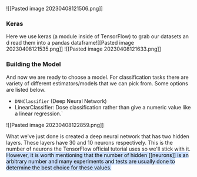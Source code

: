 ![[Pasted image 20230408121506.png]]

### Keras
Here we use keras (a module inside of TensorFlow) to grab our datasets and read them into a pandas dataframe![[Pasted image 20230408121535.png]]
![[Pasted image 20230408121633.png]]

### Building the Model

And now we are ready to choose a model. For classification tasks there are variety of different estimators/models that we can pick from. Some options are listed below.

-   `DNNClassifier` (Deep Neural Network)
-   LinearClassifier: Dose classification rather than give a numeric value like a linear regression.`

![[Pasted image 20230408122859.png]]

What we've just done is created a deep neural network that has two hidden layers. These layers have 30 and 10 neurons respectively. This is the number of neurons the TensorFlow official tutorial uses so we'll stick with it. 
<mark style="background: #ADCCFFA6;">However, it is worth mentioning that the number of hidden [[neurons]] is an arbitrary number and many experiments and tests are usually done to determine the best choice for these values.</mark>

